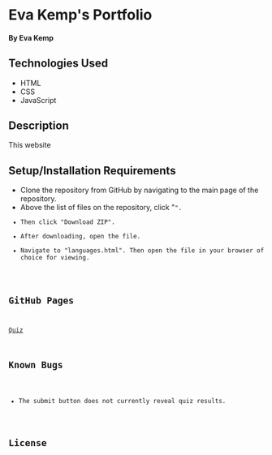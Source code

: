 # Eva Kemp's Portfolio

#### **By Eva Kemp**

## Technologies Used

- HTML
- CSS
- JavaScript

## Description

This website

## Setup/Installation Requirements

- Clone the repository from GitHub by navigating to the main page of the repository.
- Above the list of files on the repository, click "<Code>".
- Then click "Download ZIP".
- After downloading, open the file.
- Navigate to "languages.html". Then open the file in your browser of choice for viewing.

## GitHub Pages

[Quiz](https://ekmagiccat.github.io/week-two-CR/)

## Known Bugs

- The submit button does not currently reveal quiz results.

## License
